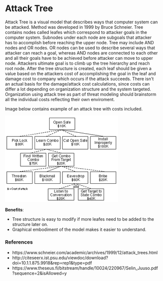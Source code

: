 # Attack Tree

Attack Tree is a visual model that describes ways that computer system can be attacked. Method was developed in 1999 by Bruce Schneier. Tree contains nodes called leafes which correspond to attacker goals in the computer system. Subnodes under each node are subgoals that attacker has to accomplish before reaching the upper node. Tree may include AND nodes and OR nodes. OR nodes can be used to describe several ways that attacker can reach a goal, whereas AND nodes are connected to each other and all their goals have to be achieved before attacker can move to upper node. Attackers ultimate goal is to climb up the tree hierarchy and reach root node. After the tree structure is created, each leaf should be given a value based on the attackers cost of accomplishing the goal in the leaf and damage cost to company which occurs if the attack succeeds. There isn't an actual basis for the damage/attack cost calculations, since costs can differ a lot depending on organization structure and the system targeted. Organization using attack tree as part of threat modeling should brainstorm all the individual costs reflecting their own enviroment.

Image below contains example of an attack tree with costs included.

![Attack tree with costs for leafs](attack.gif)


**Benefits**:

<ul>
    <li>Tree structure is easy to modify if more leafes need to be added to the structure later on.</li>
    <li>Graphical embodiment of the model makes it easier to understand.</li>
</ul>

### References

<ul>
    <li>https://www.schneier.com/academic/archives/1999/12/attack_trees.html</li>
    <li>http://citeseerx.ist.psu.edu/viewdoc/download?doi=10.1.1.875.9918&rep=rep1&type=pdf</li>
    <li>https://www.theseus.fi/bitstream/handle/10024/220967/Selin_Juuso.pdf?sequence=2&isAllowed=y</li>
</ul>
